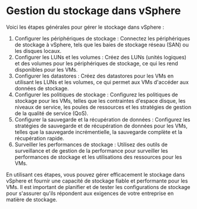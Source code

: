 # Gestion du stockage dans vSphere

Voici les étapes générales pour gérer le stockage dans vSphere :

1. Configurer les périphériques de stockage : Connectez les périphériques de stockage à vSphere, tels que les baies de stockage réseau (SAN) ou les disques locaux.
2. Configurer les LUNs et les volumes : Créez des LUNs (unités logiques) et des volumes pour les périphériques de stockage, ce qui les rend disponibles pour les VMs.
3. Configurer les datastores : Créez des datastores pour les VMs en utilisant les LUNs et les volumes, ce qui permet aux VMs d'accéder aux données de stockage.
4. Configurer les politiques de stockage : Configurez les politiques de stockage pour les VMs, telles que les contraintes d'espace disque, les niveaux de service, les poules de ressources et les stratégies de gestion de la qualité de service (QoS).
5. Configurer la sauvegarde et la récupération de données : Configurez les stratégies de sauvegarde et de récupération de données pour les VMs, telles que la sauvegarde incrémentielle, la sauvegarde complète et la récupération rapide.
6. Surveiller les performances de stockage : Utilisez des outils de surveillance et de gestion de la performance pour surveiller les performances de stockage et les utilisations des ressources pour les VMs.

En utilisant ces étapes, vous pouvez gérer efficacement le stockage dans vSphere et fournir une capacité de stockage fiable et performante pour les VMs. Il est important de planifier et de tester les configurations de stockage pour s'assurer qu'ils répondent aux exigences de votre entreprise en matière de stockage.

